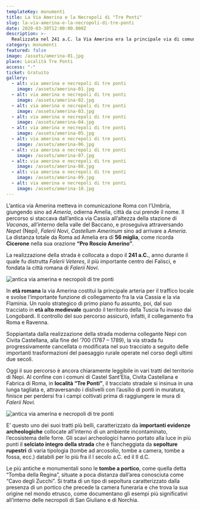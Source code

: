 ```yaml
---
templateKey: monumenti
title: La Via Amerina e la Necropoli di "Tre Ponti"
slug: la-via-amerina-e-la-necropoli-di-tre-ponti
date: 2020-03-30T12:00:00.000Z
description: >-
  Realizzata nel 241 a.C. la Via Amerina era la principale via di comunicazione tra Roma e l'Umbria dove arrivava fino ad Amelia. Nel Medioevo assunse un ruolo strategico e di primo piano, soprattutto durante l'invasione longobarda. Ancora oggi il suo percorso è chiaramente leggibile in vari tratti del territorio di Nepi. Gli scavi archeologici hanno portato alla luce in più punti il selciato integro della strada, in alcuni punti fiancheggiata da sepolture rupestri di varia tipologia.
category: monumenti
featured: false
image: /assets/amerina-01.jpg
place: Località Tre Ponti
access: "-"
ticket: Gratuito
gallery:
  - alt: via amerina e necrepoli di tre ponti
    image: /assets/amerina-01.jpg
  - alt: via amerina e necrepoli di tre ponti
    image: /assets/amerina-02.jpg
  - alt: via amerina e necrepoli di tre ponti
    image: /assets/amerina-03.jpg
  - alt: via amerina e necrepoli di tre ponti
    image: /assets/amerina-04.jpg
  - alt: via amerina e necrepoli di tre ponti
    image: /assets/amerina-05.jpg
  - alt: via amerina e necrepoli di tre ponti
    image: /assets/amerina-06.jpg
  - alt: via amerina e necrepoli di tre ponti
    image: /assets/amerina-07.jpg
  - alt: via amerina e necrepoli di tre ponti
    image: /assets/amerina-08.jpg
  - alt: via amerina e necrepoli di tre ponti
    image: /assets/amerina-09.jpg
  - alt: via amerina e necrepoli di tre ponti
    image: /assets/amerina-10.jpg
---
```

L’antica via Amerina metteva in comunicazione Roma con l'Umbria, giungendo sino ad _Ameria_, odierna Amelia, città da cui prende il nome. Il percorso si staccava dall’antica via Cassia all’altezza della stazione di _Vacanas_, all’interno della valle del Baccano, e proseguiva attraversando _Nepet_ (Nepi), _Falerii Novi_, _Castellum Amerinum_ sino ad arrivare a _Ameria_. La distanza totale da Roma ad Amelia era di **56 miglia**, come ricorda **Cicerone** nella sua orazione **“Pro Roscio Amerino”**.

La realizzazione della strada è collocata a dopo il **241 a.C.**, anno durante il quale fu distrutta _Falerii Veteres_, il più importante centro dei Falisci, e fondata la città romana di _Falerii Novi_.

![antica via amerina e necropoli di tre ponti](/assets/amerina-01.jpg)

In **età romana** la via Amerina costituì la principale arteria per il traffico locale e svolse l‘importante funzione di collegamento fra la via Cassia e la via Flaminia. Un ruolo strategico di primo piano fu assunto, poi, dal suo tracciato in **età alto medievale** quando il territorio della Tuscia fu invaso dai Longobardi. Il controllo del suo percorso assicurò, infatti, il collegamento fra Roma e Ravenna.

Soppiantata dalla realizzazione della strada moderna collegante Nepi con Civita Castellana, alla fine del ‘700 (1787 – 1789), la via strada fu progressivamente cancellata o modificata nel suo tracciato a seguito delle importanti trasformazioni del paesaggio rurale operate nel corso degli ultimi due secoli.

Oggi il suo percorso è ancora chiaramente leggibile in vari tratti del territorio di Nepi. Al confine con i comuni di Castel Sant’Elia, Civita Castellana e Fabrica di Roma, in **località “Tre Ponti”**, il tracciato stradale si insinua in una lunga tagliata e, attraversando i dislivelli con l’ausilio di ponti in muratura, finisce per perdersi fra i campi coltivati prima di raggiungere le mura di _Falerii Novi._

![antica via amerina e necropoli di tre ponti](/assets/amerina-06.jpg)

E’ questo uno dei suoi tratti più belli, caratterizzato da **importanti evidenze archeologiche** collocate all’interno di un ambiente incontaminato, l’ecosistema delle forre. Gli scavi archeologici hanno portato alla luce in più punti il **selciato integro della strada** che è fiancheggiata da **sepolture rupestri** di varia tipologia (tombe ad arcosolio, tombe a camera, tombe a fossa, ecc.) databili per lo più fra il I secolo a.C. ed il II d.C.

Le più antiche e monumentali sono le **tombe a portico**, come quella detta “Tomba della Regina”, situate a poca distanza dall’area conosciuta come “Cavo degli Zucchi”. Si tratta di un tipo di sepoltura caratterizzato dalla presenza di un portico che precede la camera funeraria e che trova la sua origine nel mondo etrusco, come documentano gli esempi più significativi all’interno delle necropoli di San Giuliano e di Norchia.